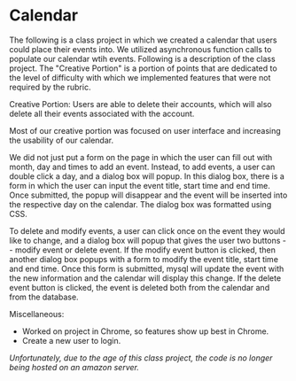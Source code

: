 # Calendar

The following is a class project in which we created a calendar that users could place their events into. We utilized asynchronous function calls to populate our calendar wtih events. Following is a description of the class project. The "Creative Portion" is a portion of points that are dedicated to the level of difficulty with which we implemented features that were not required by the rubric. 

Creative Portion:
Users are able to delete their accounts, which will also delete all their events associated with the account. 

Most of our creative portion was focused on user interface and increasing the usability of our calendar.

We did not just put a form on the page in which the user can fill out with month, day and times to add an event. Instead, to add events, a user can double click a day, and a dialog box will popup. In this dialog box, there is a form in which the user can input the event title, start time and end time. Once submitted, the popup will disappear and the event will be inserted into the respective day on the calendar. The dialog box was formatted using CSS. 

To delete and modify events, a user can click once on the event they would like to change, and a dialog box will popup that gives the user two buttons -- modify event or delete event. If the modify event button is clicked, then another dialog box popups with a form to modify the event title, start time and end time. Once this form is submitted, mysql will update the event with the new information and the calendar will display this change. If the delete event button is clicked, the event is deleted both from the calendar and from the database. 

Miscellaneous:
- Worked on project in Chrome, so features show up best in Chrome.
- Create a new user to login. 

*Unfortunately, due to the age of this class project, the code is no longer being hosted on an amazon server.*

